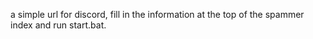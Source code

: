 a simple url for discord, fill in the information at the top of the spammer index and run start.bat.
